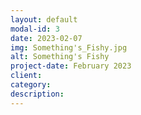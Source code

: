 ```yaml
---
layout: default
modal-id: 3
date: 2023-02-07
img: Something's_Fishy.jpg
alt: Something's Fishy
project-date: February 2023
client: 
category: 
description: 
---
```

